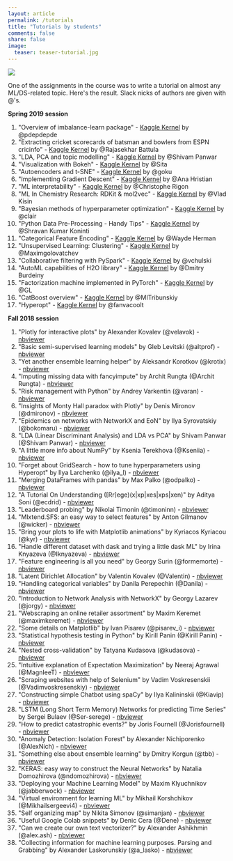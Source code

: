 ```yaml
---
layout: article
permalink: /tutorials
title: "Tutorials by students"
comments: false
share: false
image:
  teaser: teaser-tutorial.jpg
---
```


<img src='../images/teaser-tutorial.jpg'>

One of the assignments in the course was to write a tutorial on almost any ML/DS-related topic. Here's the result. Slack nicks of authors are given with @'s. 

**Spring 2019 session**

1. "Overview of imbalance-learn package" - [Kaggle Kernel](https://www.kaggle.com/pdepdepde/what-we-can-do-with-umbalanced-data)  by @pdepdepde
1. "Extracting cricket scorecards of batsman and bowlers from ESPN cricinfo" - [Kaggle Kernel](https://www.kaggle.com/rjs417/cricket-scorecard-web-scraping) by @Rajasekhar Battula
1. "LDA, PCA and topic modelling" - [Kaggle Kernel](https://inclass.kaggle.com/shivampanwar/tutorial-lda-vs-pca-and-topic-modelling-using-lda) by @Shivam Panwar
1. "Visualization with Bokeh" - [Kaggle Kernel](https://www.kaggle.com/sitask/tutorial-visualization-with-bokeh) by @Sita
1. "Autoencoders and t-SNE" - [Kaggle Kernel](https://inclass.kaggle.com/rohitgr/autoencoders-tsne) by @goku
1. "Implementing Gradient Descent" - [Kaggle Kernel](https://www.kaggle.com/pocahontas1010/implementing-gradient-descent-algorithm) by @Ana Hristian
1. "ML interpretability" - [Kaggle Kernel](https://www.kaggle.com/datacog314/tutorial-machine-learning-interpretability) by @Christophe Rigon
1. "ML In Chemistry Research: RDKit & mol2vec" - [Kaggle Kernel](https://www.kaggle.com/vladislavkisin/tutorial-ml-in-chemistry-research-rdkit-mol2vec) by @Vlad Kisin
1. "Bayesian methods of hyperparameter optimization" - [Kaggle Kernel](https://www.kaggle.com/clair14/tutorial-bayesian-optimization) by @clair
1. "Python Data Pre-Processing - Handy Tips" - [Kaggle Kernel](https://inclass.kaggle.com/shravankoninti/python-data-pre-processing-handy-tips) by @Shravan Kumar Koninti
1. "Categorical Feature Encoding" - [Kaggle Kernel](https://www.kaggle.com/waydeherman/categorical-feature-encoding) by @Wayde Herman
1. "Unsupervised Learning: Clustering" - [Kaggle Kernel](https://inclass.kaggle.com/maximgolovatchev/unsupervised-learning-clustering-tutorial) by @Maximgolovatchev
1. "Collaborative filtering with PySpark" - [Kaggle Kernel](https://www.kaggle.com/vchulski/tutorial-collaborative-filtering-with-pyspark) by @vchulski
1. "AutoML capabilities of H2O library" - [Kaggle Kernel](https://inclass.kaggle.com/paradiselost/tutorial-automl-capabilities-of-h2o-library) by @Dmitry Burdeiny
1. "Factorization machine implemented in PyTorch" - [Kaggle Kernel](https://inclass.kaggle.com/gennadylaptev/factorization-machine-implemented-in-pytorch) by @GL
1. "CatBoost overview" - [Kaggle Kernel](https://www.kaggle.com/mitribunskiy/tutorial-catboost-overview) by @MITribunskiy
1. "Hyperopt" - [Kaggle Kernel](https://www.kaggle.com/fanvacoolt/tutorial-on-hyperopt) by @fanvacoolt

**Fall 2018 session**

1. "Plotly for interactive plots" by Alexander Kovalev (@velavok) - [nbviewer](https://nbviewer.jupyter.org/github/Yorko/mlcourse.ai/blob/master/jupyter_english/tutorials/plotly_tutorial_for_interactive_plots_sankovalev.ipynb)
1. "Basic semi-supervised learning models" by Gleb Levitski (@altprof) - [nbviewer](https://nbviewer.jupyter.org/github/Yorko/mlcourse.ai/blob/master/jupyter_english/tutorials/basic_semi-supervised_learning_models_altprof.ipynb)
1. "Yet another ensemble learning helper" by Aleksandr Korotkov (@krotix) - [nbviewer](https://nbviewer.jupyter.org/github/Yorko/mlcourse.ai/blob/master/jupyter_english/tutorials/yet_another_ensemble_learning_helper_aleksandr_korotkov.ipynb)
1. "Imputing missing data with fancyimpute" by Archit Rungta (@Archit Rungta) - [nbviewer](https://nbviewer.jupyter.org/github/Yorko/mlcourse.ai/blob/master/jupyter_english/tutorials/Imputing_missing_data_with_fancyimpute_archit_rungta.ipynb)
1. "Risk management with Python" by Andrey Varkentin (@varan) - [nbviewer](https://nbviewer.jupyter.org/github/Yorko/mlcourse.ai/blob/master/jupyter_english/tutorials/Risk_management_with_Python_Andrey_Varkentin2.ipynb)
1. "Insights of Monty Hall paradox with Plotly" by Denis Mironov (@dmironov) - [nbviewer](https://nbviewer.jupyter.org/github/Yorko/mlcourse.ai/blob/master/jupyter_english/tutorials/Insights_of_Monty_Hall_paradox_with_Plotly_dmironov.ipynb)
1. "Epidemics on networks with NetworkX and EoN" by Ilya Syrovatskiy (@bokomaru) - [nbviewer](https://nbviewer.jupyter.org/github/Yorko/mlcourse.ai/blob/master/jupyter_english/tutorials/Epidemics_on_networks_with_NetworkX_and_EoN_Syrovatskiy_Ilya.ipynb)
1. "LDA (Linear Discriminant Analysis) and LDA vs PCA" by Shivam Panwar (@Shivam Panwar) - [nbviewer](https://nbviewer.jupyter.org/github/Yorko/mlcourse.ai/blob/master/jupyter_english/tutorials/lda_pca_and_topic_modelling_shivam_panwar.ipynb)
1. "A little more info about NumPy" by Ksenia Terekhova (@Kseniia) - [nbviewer](https://nbviewer.jupyter.org/github/Yorko/mlcourse.ai/blob/master/jupyter_english/tutorials/more_info_about_numpy_kseniia_terekhova.ipynb)
1. "Forget about GridSearch - how to tune hyperparameters using Hyperopt" by Ilya Larchenko (@ilya_l) - [nbviewer](https://nbviewer.jupyter.org/github/Yorko/mlcourse.ai/blob/master/jupyter_english/tutorials/hyperparameters_tunning_ilya_larchenko.ipynb)
1. "Merging DataFrames with pandas" by Max Palko (@odpalko) - [nbviewer](https://nbviewer.jupyter.org/github/Yorko/mlcourse.ai/blob/master/jupyter_english/tutorials/merging_dataframes_tutorial_max_palko.ipynb)
1. "A Tutorial On Understanding (\[Rr\]ege)(x\|xp\|xes\|xps\|xen)" by Aditya Soni (@ecdrid) - [nbviewer](https://nbviewer.jupyter.org/github/Yorko/mlcourse.ai/blob/master/jupyter_english/tutorials/learn_regex_the_easy_way_aditya_soni.ipynb)
1. "Leaderboard probing" by Nikolai Timonin (@timoninn) - [nbviewer](https://nbviewer.jupyter.org/github/Yorko/mlcourse.ai/blob/master/jupyter_english/tutorials/kaggle_leaderboard_probing_nikolai_timonin.ipynb)
1. "Mlxtend.SFS: an easy way to select features" by Anton Gilmanov (@wicker) - [nbviewer](https://nbviewer.jupyter.org/github/Yorko/mlcourse.ai/blob/master/jupyter_english/tutorials/Mlxtend_SFS_an_easy_way_to_select_features.ipynb)
1. "Bring your plots to life with Matplotlib animations" by Kyriacos Kyriacou (@kyr) - [nbviewer](https://nbviewer.jupyter.org/github/Yorko/mlcourse.ai/blob/master/jupyter_english/tutorials/bring_your_plots_to_life_with_matplotlib_animations_kyriacos_kyriacou.ipynb)
1. "Handle different dataset with dask and trying a little dask ML" by Irina Knyazeva (@Iknyazeva) - [nbviewer](https://nbviewer.jupyter.org/github/Yorko/mlcourse.ai/blob/master/jupyter_english/tutorials/dask_objects_and_little_dask_ml_tutorial_iknyazeva.ipynb)
1. "Feature engineering is all you need" by Georgy Surin (@formemorte) - [nbviewer](https://nbviewer.jupyter.org/github/Yorko/mlcourse.ai/blob/master/jupyter_english/tutorials/Feature_engineering_is_all_you_need_%20tutorial_Georgy_Surin.ipynb)
1. "Latent Dirichlet Allocation" by Valentin Kovalev (@Valentin) - [nbviewer](https://nbviewer.jupyter.org/github/Yorko/mlcourse.ai/blob/master/jupyter_english/tutorials/tutorial_lda_pyldavis_kovalevvyu.ipynb)
1. "Handling categorical variables" by Danila Perepechin (@Danila) - [nbviewer](https://nbviewer.jupyter.org/github/Yorko/mlcourse.ai/blob/master/jupyter_english/tutorials/handling_categorical_data_Danila.ipynb)
1. "Introduction to Network Analysis with NetworkX" by Georgy Lazarev (@jorgy) - [nbviewer](https://nbviewer.jupyter.org/github/Yorko/mlcourse.ai/blob/master/jupyter_english/tutorials/Introduction_to_Network_Analysis_with_NetworkX_Georgy_Lazarev.ipynb)
1. "Webscraping an online retailer assortment" by Maxim Keremet (@maximkeremet) - [nbviewer](https://nbviewer.jupyter.org/github/Yorko/mlcourse.ai/blob/master/jupyter_english/tutorials/webscraping_ecommerce_website_with_scrapy.ipynb)
1. "Some details on Matplotlib" by Ivan Pisarev (@pisarev_i) - [nbviewer](https://nbviewer.jupyter.org/github/Yorko/mlcourse.ai/blob/master/jupyter_english/tutorials/some_details_in_matplotlib_pisarev_ivan.ipynb)
1. "Statistical hypothesis testing in Python" by Kirill Panin (@Kirill Panin) - [nbviewer](https://nbviewer.jupyter.org/github/Yorko/mlcourse.ai/blob/master/jupyter_english/tutorials/statistical_hypothesis_testing_in_python_panin_kirill.ipynb)
1. "Nested cross-validation" by Tatyana Kudasova (@kudasova) - [nbviewer](https://nbviewer.jupyter.org/github/Yorko/mlcourse.ai/blob/master/jupyter_english/tutorials/nested_cross_validation_tatyana_kudasova.ipynb)
1. "Intuitive explanation of Expectation Maximization" by Neeraj Agrawal (@MagnIeeT) - [nbviewer](https://nbviewer.jupyter.org/github/Yorko/mlcourse.ai/blob/master/jupyter_english/tutorials/Intitutive_Explanation_of_Expectation_Maximization_Algorithm_MagnIeeT.ipynb)
1. "Scraping websites with help of Selenium" by Vadim Voskresenskii (@Vadimvoskresenskiy) - [nbviewer](https://nbviewer.jupyter.org/github/Yorko/mlcourse.ai/blob/master/jupyter_english/tutorials/Voskresenskii_selenium_tutorial.ipynb)
1. "Constructing simple Chatbot using spaCy" by Ilya Kalininskii (@Kiavip) - [nbviewer](https://nbviewer.jupyter.org/github/Yorko/mlcourse.ai/blob/master/jupyter_english/tutorials/tutorial_spaCy_chatbot.ipynb)
1. "LSTM (Long Short Term Memory) Networks for predicting Time Series" by Sergei Bulaev (@Ser-serege) - [nbviewer](https://nbviewer.jupyter.org/github/Yorko/mlcourse.ai/blob/master/jupyter_english/tutorials/LSTM_tutorial_Sergei_Bulaev.ipynb)
1. "How to predict catastrophic events?" by Joris Fournell (@Jorisfournell) - [nbviewer](https://nbviewer.jupyter.org/github/Yorko/mlcourse.ai/blob/master/jupyter_english/tutorials/Catastrophic_Events_with_Scipy.ipynb)
1. "Anomaly Detection: Isolation Forest" by Alexander Nichiporenko (@AlexNich) - [nbviewer](https://nbviewer.jupyter.org/github/Yorko/mlcourse.ai/blob/master/jupyter_english/tutorials/anomaly_detection_isolation_forest_alexander_nichiporenko.ipynb)
1. "Something else about ensemble learning" by Dmitry Korgun (@tbb) - [nbviewer](https://nbviewer.jupyter.org/github/Yorko/mlcourse.ai/blob/master/jupyter_english/tutorials/something_else_about_ensemble_tbb.ipynb)
1. "KERAS: easy way to construct the Neural Networks" by Natalia Domozhirova (@ndomozhirova) - [nbviewer](https://nbviewer.jupyter.org/github/Yorko/mlcourse.ai/blob/master/jupyter_english/tutorials/Keras_easy_way_to_construct_the_Neural_Networks_fixed.ipynb)
1. "Deploying your Machine Learning Model" by Maxim Klyuchnikov (@jabberwock) - [nbviewer](https://nbviewer.jupyter.org/github/Yorko/mlcourse.ai/blob/master/jupyter_english/tutorials/deploying-your-machine-learning-model_maxim-klyuchnikov.ipynb)
1. "Virtual environment for learning ML" by Mikhail Korshchikov (@Mikhailsergeevi4) - [nbviewer](https://nbviewer.jupyter.org/github/yorko/mlcourse.ai/blob/master/jupyter_english/tutorials/tutorial_ML_with_VM_Mikhail%20Korshchikov.ipynb)
1. "Self organizing map" by Nikita Simonov (@simanjan) - [nbviewer](https://nbviewer.jupyter.org/github/Yorko/mlcourse.ai/blob/master/jupyter_english/tutorials/self_organizing_map_nikita_simonov.ipynb)
1. "Useful Google Colab snippets" by Denic Cera (@Dene) - [nbviewer](https://nbviewer.jupyter.org/github/Dene33/mlcourse.ai/blob/master/jupyter_english/tutorials/Useful_Google_Colab_snippets.ipynb)
1. "Can we create our own text vectorizer?" by Alexander Ashikhmin (@alex.ash) - [nbviewer](https://nbviewer.jupyter.org/github/Yorko/mlcourse.ai/blob/master/jupyter_english/tutorials/custom_vectorizer_tutorial.ipynb)
1. "Collecting information for machine learning purposes. Parsing and Grabbing" by Alexander Laskorunskiy (@a_lasko) - [nbviewer](https://nbviewer.jupyter.org/github/Yorko/mlcourse.ai/blob/master/jupyter_english/tutorials/parsing_and_grabbing_tutorial_aleksandr_laskorunsky.ipynb)
